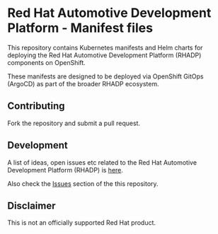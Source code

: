 # Red Hat Automotive Development Platform - Manifest files

This repository contains Kubernetes manifests and Helm charts for deploying the Red Hat Automotive Development Platform (RHADP) components on OpenShift. 

These manifests are designed to be deployed via OpenShift GitOps (ArgoCD) as part of the broader RHADP ecosystem.

## Contributing

Fork the repository and submit a pull request.

## Development

A list of ideas, open issues etc related to the Red Hat Automotive Development Platform (RHADP) is [here](https://github.com/orgs/rhadp/projects/1).  

Also check the [Issues](https://github.com/rhadp/rhadp-manifests/issues) section of the this repository.

## Disclaimer

This is not an officially supported Red Hat product.